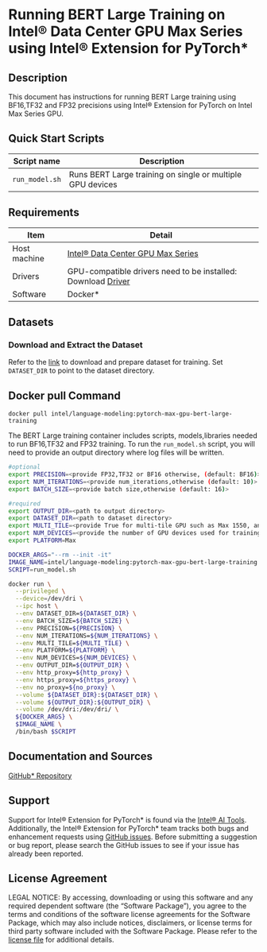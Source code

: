 # Running BERT Large Training on Intel® Data Center GPU Max Series using Intel® Extension for PyTorch*

## Description
This document has instructions for running BERT Large training using BF16,TF32 and FP32 precisions using Intel® Extension for PyTorch on Intel Max Series GPU. 

## Quick Start Scripts
| Script name | Description |
|-------------|-------------|
| `run_model.sh` | Runs BERT Large training on single or multiple GPU devices |

## Requirements
| Item | Detail |
| ------ | ------- |
| Host machine  | [Intel® Data Center GPU Max Series](https://ark.intel.com/content/www/us/en/ark/products/series/232874/intel-data-center-gpu-max-series.html)  |
| Drivers | GPU-compatible drivers need to be installed: Download [Driver](https://dgpu-docs.intel.com/driver/installation.html) |
| Software | Docker* |

## Datasets
### Download and Extract the Dataset
Refer to the [link](README.md#dataset) to download and prepare dataset for training. Set `DATASET_DIR` to point to the dataset directory. 

## Docker pull Command
```
docker pull intel/language-modeling:pytorch-max-gpu-bert-large-training
```

The BERT Large training container includes scripts, models,libraries needed to run BF16,TF32 and FP32 training. To run the `run_model.sh` script, you will need to provide an output directory where log files will be written. 

```bash
#optional
export PRECISION=<provide FP32,TF32 or BF16 otherwise, (default: BF16)>
export NUM_ITERATIONS=<provide num_iterations,otherwise (default: 10)>
export BATCH_SIZE=<provide batch size,otherwise (default: 16)>

#required
export OUTPUT_DIR=<path to output directory>
export DATASET_DIR=<path to dataset directory>
export MULTI_TILE=<provide True for multi-tile GPU such as Max 1550, and False for single-tile GPU such as Max 1100>
export NUM_DEVICES=<provide the number of GPU devices used for training. It must be equal to or smaller than the number of GPU devices attached to each node. For GPU with 2 tiles, such as Max 1550 GPU, the number of GPU devices in each node is 2 times the number of GPUs, so it can be set as <=16 for a node with 8 Max 1550 GPUs. While for GPU with single tile, such as Max 1100 GPU, the number of GPU devices available in each node is the same as number of GPUs, so it can be set as <=8 for a node with 8 Max 1100 GPUs.>
export PLATFORM=Max

DOCKER_ARGS="--rm --init -it"
IMAGE_NAME=intel/language-modeling:pytorch-max-gpu-bert-large-training
SCRIPT=run_model.sh

docker run \
  --privileged \
  --device=/dev/dri \
  --ipc host \
  --env DATASET_DIR=${DATASET_DIR} \
  --env BATCH_SIZE=${BATCH_SIZE} \
  --env PRECISION=${PRECISION} \
  --env NUM_ITERATIONS=${NUM_ITERATIONS} \
  --env MULTI_TILE=${MULTI_TILE} \
  --env PLATFORM=${PLATFORM} \
  --env NUM_DEVICES=${NUM_DEVICES} \
  --env OUTPUT_DIR=${OUTPUT_DIR} \
  --env http_proxy=${http_proxy} \
  --env https_proxy=${https_proxy} \
  --env no_proxy=${no_proxy} \
  --volume ${DATASET_DIR}:${DATASET_DIR} \
  --volume ${OUTPUT_DIR}:${OUTPUT_DIR} \
  --volume /dev/dri:/dev/dri/ \
  ${DOCKER_ARGS} \
  $IMAGE_NAME \
  /bin/bash $SCRIPT
  ```

## Documentation and Sources

[GitHub* Repository](https://github.com/IntelAI/models/tree/master/docker/max-gpu)

## Support
Support for Intel® Extension for PyTorch* is found via the [Intel® AI Tools](https://www.intel.com/content/www/us/en/developer/tools/oneapi/ai-analytics-toolkit.html). Additionally, the Intel® Extension for PyTorch* team tracks both bugs and enhancement requests using [GitHub issues](https://github.com/intel/intel-extension-for-pytorch/issues). Before submitting a suggestion or bug report, please search the GitHub issues to see if your issue has already been reported.

## License Agreement

LEGAL NOTICE: By accessing, downloading or using this software and any required dependent software (the “Software Package”), you agree to the terms and conditions of the software license agreements for the Software Package, which may also include notices, disclaimers, or license terms for third party software included with the Software Package. Please refer to the [license file](https://github.com/IntelAI/models/tree/master/third_party) for additional details.
